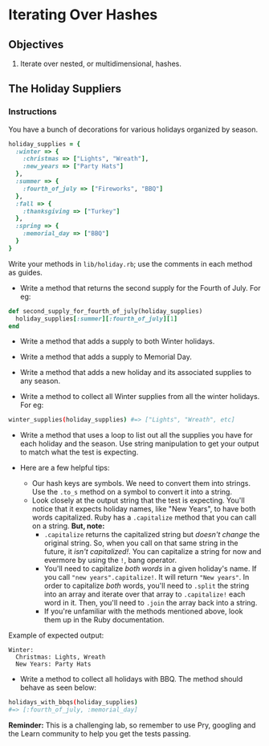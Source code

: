 # Iterating Over Hashes

## Objectives

1. Iterate over nested, or multidimensional, hashes.


## The Holiday Suppliers

### Instructions

You have a bunch of decorations for various holidays organized by season.

```ruby
holiday_supplies = {
  :winter => {
    :christmas => ["Lights", "Wreath"],
    :new_years => ["Party Hats"]
  },
  :summer => {
    :fourth_of_july => ["Fireworks", "BBQ"]
  },
  :fall => {
    :thanksgiving => ["Turkey"]
  },
  :spring => {
    :memorial_day => ["BBQ"]
  }
}
```

Write your methods in `lib/holiday.rb`; use the comments in each method as guides.

* Write a method that returns the second supply for the Fourth of July. For eg:

```ruby
def second_supply_for_fourth_of_july(holiday_supplies)
  holiday_supplies[:summer][:fourth_of_july][1]
end
```

* Write a method that adds a supply to both Winter holidays.

* Write a method that adds a supply to Memorial Day.

* Write a method that adds a new holiday and its associated supplies to any season.

* Write a method to collect all Winter supplies from all the winter holidays. For eg:

```bash
winter_supplies(holiday_supplies) #=> ["Lights", "Wreath", etc]
```

* Write a method that uses a loop to list out all the supplies you have for each holiday and the season. Use string manipulation to get your output to match what the test is expecting.

* Here are a few helpful tips:
  * Our hash keys are symbols. We need to convert them into strings. Use the `.to_s` method on a symbol to convert it into a string.
  * Look closely at the output string that the test is expecting. You'll notice that it expects holiday names, like "New Years", to have both words capitalized. Ruby has a `.capitalize` method that you can call on a string. **But, note:**
    * `.capitalize` returns the capitalized string but *doesn't change* the original string. So, when you call on that same string in the future, it *isn't capitalized!*. You can capitalize a string for now and evermore by using the `!`, bang operator.
    * You'll need to capitalize *both words* in a given holiday's name. If you call `"new years".capitalize!`. It will return `"New years"`. In order to capitalize *both* words, you'll need to `.split` the string into an array and iterate over that array to `.capitalize!` each word in it. Then, you'll need to `.join` the array back into a string.
    * If you're unfamiliar with the methods mentioned above, look them up in the Ruby documentation.

Example of expected output:

```
Winter:
  Christmas: Lights, Wreath
  New Years: Party Hats
```

* Write a method to collect all holidays with BBQ. The method should behave as seen below:

```bash
holidays_with_bbqs(holiday_supplies)
#=> [:fourth_of_july, :memorial_day]
```

**Reminder:** This is a challenging lab, so remember to use Pry, googling and the Learn community to help you get the tests passing.

